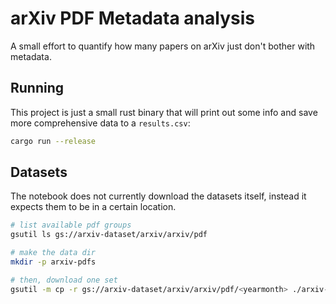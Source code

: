 # arXiv PDF Metadata analysis

A small effort to quantify how many papers on arXiv just don't bother with metadata.

## Running

This project is just a small rust binary that will print out some info and save more comprehensive data to a `results.csv`:

```sh
cargo run --release
```

## Datasets

The notebook does not currently download the datasets itself, instead it expects them to be in a certain location.

```sh
# list available pdf groups
gsutil ls gs://arxiv-dataset/arxiv/arxiv/pdf

# make the data dir
mkdir -p arxiv-pdfs

# then, download one set
gsutil -m cp -r gs://arxiv-dataset/arxiv/arxiv/pdf/<yearmonth> ./arxiv-pdfs
```
